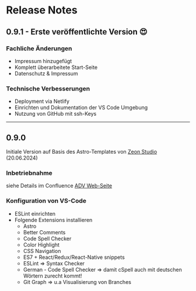 # Release Notes 

## 0.9.1 - Erste veröffentlichte Version :heart_eyes:

### Fachliche Änderungen

- Impressum hinzugefügt
- Komplett überarbeitete Start-Seite
- Datenschutz & Impressum

### Technische Verbesserungen

- Deployment via Netlify
- Einrichten und Dokumentation der VS Code Umgebung
- Nutzung von GitHub mit ssh-Keys

------

## 0.9.0 

Initiale Version auf Basis des Astro-Templates von [Zeon Studio](https://github.com/zeon-studio/astroplate) (20.06.2024)

### Inbetriebnahme

siehe Details im Confluence [ADV Web-Seite](https://alpinedata.atlassian.net/wiki/x/6QAC) 

### Konfiguration von VS-Code

- ESLint einrichten
- Folgende Extensions installieren
  - Astro 
  - Better Comments
  - Code Spell Checker
  - Color Highlight
  - CSS Navigation
  - ES7 + React/Redux/React-Native snippets
  - ESLint => Syntax Checker
  - German - Code Spell Checker => damit cSpell auch mit deutschen Wörtern zurecht kommt!
  - Git Graph => u.a Visualisierung von Branches 
